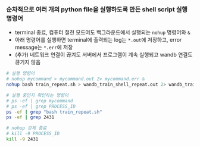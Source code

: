 ### 순차적으로 여러 개의 python file을 실행하도록 만든 shell script 실행 명령어

- terminal 종료, 컴퓨터 절전 모드여도 백그라운드에서 실행되는 `nohup` 명령어와 `&`
- 아래 명령어를 실행하면 terminal에 출력되는 log는 `*.out`에 저장하고, error message는 `*.err`에 저장
- (추가) 네트워크 연결이 끊겨도 서버에서 프로그램이 계속 실행되고 wandb 연결도 끊기지 않음

```bash
# 실행 명령어
# nohup mycommand > mycommand.out 2> mycommand.err &
nohup bash train_repeat.sh > wandb_train_shell_repeat.out 2> wandb_train_shell_repeat.err &

# 실행 중인지 확인하는 명령어
# ps -ef | grep mycommand
# ps -ef | grep PROCESS_ID
ps -ef | grep "bash train_repeat.sh"
ps -ef | grep 2431

# nohup 강제 종료
# kill -9 PROCESS_ID
kill -9 2431
```